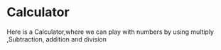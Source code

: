 # Calculator
Here is a Calculator,where we can play with numbers by using multiply ,Subtraction, addition and division
